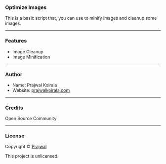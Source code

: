 ### Optimize Images

This is a basic script that, you can use to minify images and cleanup some images.

---
### Features
- Image Cleanup
- Image Minification

---
### Author
* Name: Prajwal Koirala
* Website: [prajwalkoirala.com](https://www.prajwalkoirala.com)

---	
### Credits
Open Source Community

---
### License
Copyright © [Prajwal](https://github.com/prajwal-koirala)

This project is unlicensed.
